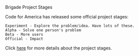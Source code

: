 Brigade Project Stages

Code for America has released some official project stages:

    Experiment - Explore the problem/idea. Have lots of these.
    Alpha - Solve one person's problem
    Beta - More users
    Official - Impact

Click [here](https://www.codeforamerica.org/brigade/projects/stages) for more details about the project stages.
